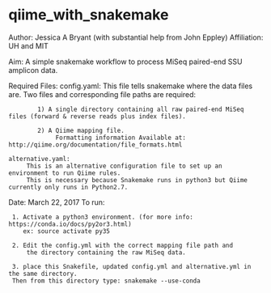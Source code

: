 # qiime_with_snakemake

Author: Jessica A Bryant (with substantial help from John Eppley)
Affiliation: UH and MIT

Aim: A simple snakemake workflow to process MiSeq paired-end SSU amplicon data.

Required Files:
	config.yaml: 
		This file tells snakemake where the data files are. Two files and corresponding file paths are required:
		
			1) A single directory containing all raw paired-end MiSeq files (forward & reverse reads plus index files).
             
            2) A Qiime mapping file.
                 Formatting information Available at: http://qiime.org/documentation/file_formats.html

    alternative.yaml:
    	 This is an alternative configuration file to set up an environment to run Qiime rules. 
    	 This is necessary because Snakemake runs in python3 but Qiime currently only runs in Python2.7.             
                 
Date: March 22, 2017
    To run:
    
     1. Activate a python3 environment. (for more info: https://conda.io/docs/py2or3.html)
        ex: source activate py35
        
     2. Edit the config.yml with the correct mapping file path and
         the directory containing the raw MiSeq data.
         
     3. place this Snakefile, updated config.yml and alternative.yml in the same directory. 
     Then from this directory type: snakemake --use-conda
